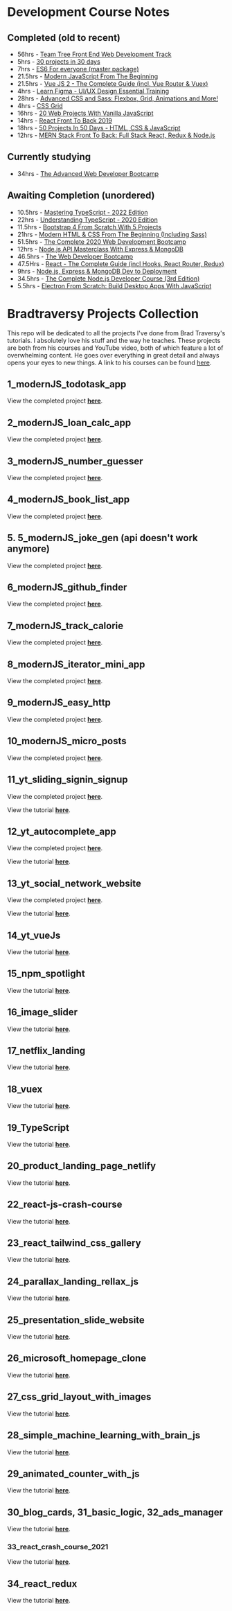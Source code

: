 # Development Course Notes

## Completed (old to recent)

- 56hrs - [Team Tree Front End Web Development Track](https://teamtreehouse.com/tracks/front-end-web-development)
- 5hrs - [30 projects in 30 days](https://javascript30.com/)
- 7hrs - [ES6 For everyone (master package)](https://es6.io/)
- 21.5hrs - [Modern JavaScript From The Beginning](https://www.udemy.com/course/modern-javascript-from-the-beginning/)
- 21.5hrs - [Vue JS 2 - The Complete Guide (incl. Vue Router & Vuex)](https://www.udemy.com/course/vuejs-2-the-complete-guide/)
- 4hrs - [Learn Figma - UI/UX Design Essential Training](https://www.udemy.com/course/learn-figma/)
- 28hrs - [Advanced CSS and Sass: Flexbox, Grid, Animations and More!](https://www.udemy.com/course/advanced-css-and-sass/)
- 4hrs - [CSS Grid](https://cssgrid.io/)
- 16hrs - [20 Web Projects With Vanilla JavaScript](https://www.udemy.com/course/web-projects-with-vanilla-javascript/)
- 14hrs - [React Front To Back 2019](https://www.udemy.com/course/modern-react-front-to-back/)
- 18hrs - [50 Projects In 50 Days - HTML, CSS & JavaScript](https://www.udemy.com/course/50-projects-50-days/)
- 12hrs - [MERN Stack Front To Back: Full Stack React, Redux & Node.js](https://www.udemy.com/course/mern-stack-front-to-back/)

## Currently studying

- 34hrs - [The Advanced Web Developer Bootcamp](https://www.udemy.com/course/the-advanced-web-developer-bootcamp/)

## Awaiting Completion (unordered)

- 10.5hrs - [Mastering TypeScript - 2022 Edition](https://www.udemy.com/course/learn-typescript/learn/lecture/32837130)
- 22hrs - [Understanding TypeScript - 2020 Edition](https://www.udemy.com/course/understanding-typescript/)
- 11.5hrs - [Bootstrap 4 From Scratch With 5 Projects](https://www.udemy.com/course/bootstrap-4-from-scratch-with-5-projects/)
- 21hrs - [Modern HTML & CSS From The Beginning (Including Sass)](https://www.udemy.com/course/modern-html-css-from-the-beginning/)
- 51.5hrs - [The Complete 2020 Web Development Bootcamp](https://www.udemy.com/course/the-complete-web-development-bootcamp/)
- 12hrs - [Node.js API Masterclass With Express & MongoDB](https://www.udemy.com/course/nodejs-api-masterclass/)
- 46.5hrs - [The Web Developer Bootcamp](https://www.udemy.com/course/the-web-developer-bootcamp/)
- 47.5Hrs - [React - The Complete Guide (incl Hooks, React Router, Redux)](https://www.udemy.com/course/react-the-complete-guide-incl-redux/)
- 9hrs - [Node.js, Express & MongoDB Dev to Deployment](https://www.udemy.com/course/draft/1358300/)
- 34.5hrs - [The Complete Node.js Developer Course (3rd Edition)](https://www.udemy.com/course/the-complete-nodejs-developer-course-2/)
- 5.5hrs - [Electron From Scratch: Build Desktop Apps With JavaScript](https://www.udemy.com/course/electron-from-scratch/)

# Bradtraversy Projects Collection

This repo will be dedicated to all the projects I've done from Brad Traversy's tutorials. I absolutely love his stuff and the way he teaches. These projects are both from his courses and YouTube video, both of which feature a lot of overwhelming content. He goes over everything in great detail and always opens your eyes to new things. A link to his courses can be found [here](https://www.udemy.com/user/brad-traversy/).

## 1_modernJS_todotask_app

View the completed project **[here](https://w3althambition.github.io/bradtraversy-projects-collection/1_modernJS_todotask_app/index.html)**.

## 2_modernJS_loan_calc_app

View the completed project **[here](https://w3althambition.github.io/bradtraversy-projects-collection/2_modernJS_loan_calc_app/index.html)**.

## 3_modernJS_number_guesser

View the completed project **[here](https://w3althambition.github.io/bradtraversy-projects-collection/3_modernJS_number_guesser/index.html)**.

## 4_modernJS_book_list_app

View the completed project **[here](https://w3althambition.github.io/bradtraversy-projects-collection/4_modernJS_book_list_app/index.html)**.

## 5. 5_modernJS_joke_gen (api doesn't work anymore)

View the completed project **[here](https://w3althambition.github.io/bradtraversy-projects-collection/5_modernJS_joke_gen/index.html)**.

## 6_modernJS_github_finder

View the completed project **[here](https://w3althambition.github.io/bradtraversy-projects-collection/6_modernJS_github_finder/index.html)**.

## 7_modernJS_track_calorie

View the completed project **[here](https://w3althambition.github.io/bradtraversy-projects-collection/7_modernJS_track_calorie/index.html)**.

## 8_modernJS_iterator_mini_app

View the completed project **[here](https://w3althambition.github.io/bradtraversy-projects-collection/8_modernJS_iterator_mini_app/index.html)**.

## 9_modernJS_easy_http

View the completed project **[here](https://w3althambition.github.io/bradtraversy-projects-collection/9_modernJS_easy_http/index.html)**.

## 10_modernJS_micro_posts

View the completed project **[here](https://w3althambition.github.io/bradtraversy-projects-collection/10_modernJS_micro_posts/dist/index.html)**.

## 11_yt_sliding_signin_signup

View the completed project **[here](https://w3althambition.github.io/bradtraversy-projects-collection/11_yt_sliding_signin_signup/index.html)**.

View the tutorial **[here](https://www.youtube.com/watch?v=mUdo6w87rh4)**.

## 12_yt_autocomplete_app

View the completed project **[here](https://w3althambition.github.io/bradtraversy-projects-collection/12_yt_autocomplete_app/index.html)**.

View the tutorial **[here](https://www.youtube.com/watch?v=1iysNUrI3lw)**.

## 13_yt_social_network_website

View the completed project **[here](https://w3althambition.github.io/bradtraversy-projects-collection/13_yt_social_network_website/dist/index.html)**.

View the tutorial **[here](https://www.youtube.com/watch?v=IFM9hbapeA0)**.

## 14_yt_vueJs

View the tutorial **[here](https://youtu.be/Wy9q22isx3U)**.

## 15_npm_spotlight

View the tutorial **[here](https://youtu.be/ON3I5N3PZKs)**.

## 16_image_slider

View the tutorial **[here](https://youtu.be/7ZO2RTMNSAY)**.

## 17_netflix_landing

View the tutorial **[here](https://youtu.be/P7t13SGytRk)**.

## 18_vuex

View the tutorial **[here](https://youtu.be/5lVQgZzLMHc)**.

## 19_TypeScript

View the tutorial **[here](https://youtu.be/rAy_3SIqT-E)**.

## 20_product_landing_page_netlify

View the tutorial **[here](https://youtu.be/61R5kn_kYwY)**.

## 22_react-js-crash-course

View the tutorial **[here](https://youtu.be/sBws8MSXN7A)**.

## 23_react_tailwind_css_gallery

View the tutorial **[here](https://youtu.be/FiGmAI5e91M)**.

## 24_parallax_landing_rellax_js

View the tutorial **[here](https://youtu.be/aAxt0Z7IXIo)**.

## 25_presentation_slide_website

View the tutorial **[here](https://youtu.be/uE1m21Umn0s)**.

## 26_microsoft_homepage_clone

View the tutorial **[here](https://youtu.be/uKgn-To1C4Q)**.

## 27_css_grid_layout_with_images

View the tutorial **[here](https://youtu.be/-qOe8lBAChE)**.

## 28_simple_machine_learning_with_brain_js

View the tutorial **[here](https://youtu.be/RVMHhtTqUxc)**.

## 29_animated_counter_with_js

View the tutorial **[here](https://youtu.be/a6XIMIKmj9k)**.

## 30_blog_cards, 31_basic_logic, 32_ads_manager

View the tutorial **[here](https://youtu.be/6EajwhCNLfc)**.

### 33_react_crash_course_2021

View the tutorial **[here](https://youtu.be/w7ejDZ8SWv8)**.

## 34_react_redux

View the tutorial **[here](https://youtu.be/93p3LxR9xfM)**.
